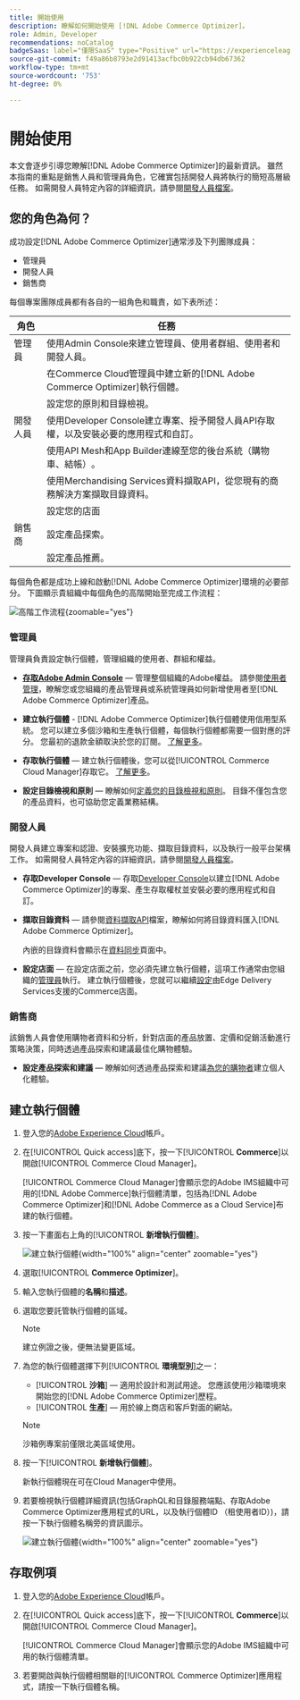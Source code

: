 ```yaml
---
title: 開始使用
description: 瞭解如何開始使用 [!DNL Adobe Commerce Optimizer]。
role: Admin, Developer
recommendations: noCatalog
badgeSaas: label="僅限SaaS" type="Positive" url="https://experienceleague.adobe.com/zh-hant/docs/commerce/user-guides/product-solutions" tooltip="僅適用於Adobe Commerce as a Cloud Service和Adobe Commerce Optimizer專案(Adobe管理的SaaS基礎結構)。"
source-git-commit: f49a86b8793e2d91413acfbc0b922cb94db67362
workflow-type: tm+mt
source-wordcount: '753'
ht-degree: 0%

---
```


# 開始使用

本文會逐步引導您瞭解[!DNL Adobe Commerce Optimizer]的最新資訊。 雖然本指南的重點是銷售人員和管理員角色，它確實包括開發人員將執行的簡短高層級任務。 如需開發人員特定內容的詳細資訊，請參閱[開發人員檔案](https://developer-stage.adobe.com/commerce/services/composable-catalog/)。

## 您的角色為何？

成功設定[!DNL Adobe Commerce Optimizer]通常涉及下列團隊成員：

- 管理員
- 開發人員
- 銷售商

每個專案團隊成員都有各自的一組角色和職責，如下表所述：

| 角色 | 任務 |
|---|---|
| 管理員 | 使用Admin Console來建立管理員、使用者群組、使用者和開發人員&#x200B;。 |
|  | 在Commerce Cloud管理員中建立新的[!DNL Adobe Commerce Optimizer]執行個體&#x200B;。 |
|  | 設定您的原則和目錄檢視。 |
| 開發人員 | 使用Developer Console建立專案、授予開發人員API存取權，以及安裝必要的應用程式和自訂。 |
|  | 使用API Mesh和App Builder連線至您的後台系統（購物車、結帳）&#x200B;。 |
|  | 使用Merchandising Services資料擷取API，從您現有的商務解決方案擷取目錄資料&#x200B;。 |
|  | 設定您的店面 |
| 銷售商 | 設定產品探索&#x200B;。 |
|  | 設定產品推薦。 |

每個角色都是成功上線和啟動[!DNL Adobe Commerce Optimizer]環境的必要部分。 下圖顯示貴組織中每個角色的高階開始至完成工作流程：

![高階工作流程](./assets/high-level-workflow.png){zoomable="yes"}

### 管理員

管理員負責設定執行個體，管理組織的使用者、群組和權益。

- **[存取Adobe Admin Console](https://helpx.adobe.com/tw/enterprise/admin-guide.html)** — 管理整個組織的Adobe權益。 請參閱[使用者管理](./user-management.md)，瞭解您或您組織的產品管理員或系統管理員如何新增使用者至[!DNL Adobe Commerce Optimizer]產品。

- **建立執行個體** - [!DNL Adobe Commerce Optimizer]執行個體使用信用型系統。 您可以建立多個沙箱和生產執行個體，每個執行個體都需要一個對應的評分。 您最初的退款金額取決於您的訂閱。 [了解更多](#create-an-instance)。

- **存取執行個體** — 建立執行個體後，您可以從[!UICONTROL Commerce Cloud Manager]存取它。 [了解更多](#access-an-instance)。

- **設定目錄檢視和原則** — 瞭解如何[定義您的目錄檢視和原則](./setup/catalog-view.md)。 目錄不僅包含您的產品資料，也可協助您定義業務結構。

### 開發人員

開發人員建立專案和認證、安裝擴充功能、擷取目錄資料，以及執行一般平台架構工作。 如需開發人員特定內容的詳細資訊，請參閱[開發人員檔案](https://developer-stage.adobe.com/commerce/services/composable-catalog/)。

- **存取Developer Console** — 存取[Developer Console](https://developer.adobe.com/developer-console/docs/guides/getting-started)以建立[!DNL Adobe Commerce Optimizer]的專案、產生存取權杖並安裝必要的應用程式和自訂。

- **擷取目錄資料** — 請參閱[資料擷取API](https://developer-stage.adobe.com/commerce/services/composable-catalog/data-ingestion/using-the-api/)檔案，瞭解如何將目錄資料匯入[!DNL Adobe Commerce Optimizer]。

  內嵌的目錄資料會顯示在[資料同步](./setup/data-sync.md)頁面中。

- **設定店面** — 在設定店面之前，您必須先建立執行個體，這項工作通常由您組織的[管理員](#administrator)執行。 建立執行個體後，您就可以繼續[設定](./storefront.md)由Edge Delivery Services支援的Commerce店面。

### 銷售商

該銷售人員會使用購物者資料和分析，針對店面的產品放置、定價和促銷活動進行策略決策，同時透過產品探索和建議最佳化購物體驗。

- **設定產品探索和建議** — 瞭解如何透過產品探索和建議[為您的購物者](./merchandising/overview.md)建立個人化體驗。

## 建立執行個體

1. 登入您的[Adobe Experience Cloud](https://experience.adobe.com/)帳戶。

1. 在[!UICONTROL Quick access]底下，按一下&#x200B;[!UICONTROL **Commerce**]&#x200B;以開啟[!UICONTROL Commerce Cloud Manager]。

   [!UICONTROL Commerce Cloud Manager]會顯示您的Adobe IMS組織中可用的[!DNL Adobe Commerce]執行個體清單，包括為[!DNL Adobe Commerce Optimizer]和[!DNL Adobe Commerce as a Cloud Service]布建的執行個體。

1. 按一下畫面右上角的&#x200B;[!UICONTROL **新增執行個體**]。

   ![建立執行個體](./assets/create-aco-instance.png){width="100%" align="center" zoomable="yes"}

1. 選取&#x200B;[!UICONTROL **Commerce Optimizer**]。

1. 輸入您執行個體的&#x200B;**名稱**&#x200B;和&#x200B;**描述**。

1. 選取您要託管執行個體的區域。

   >[!NOTE]
   >
   >建立例證之後，便無法變更區域。

1. 為您的執行個體選擇下列&#x200B;[!UICONTROL **環境型別**]&#x200B;之一：

   - [!UICONTROL **沙箱**] — 適用於設計和測試用途。 您應該使用沙箱環境來開始您的[!DNL Adobe Commerce Optimizer]歷程。
   - [!UICONTROL **生產**] — 用於線上商店和客戶對面的網站。

   >[!NOTE]
   >
   >沙箱例專案前僅限北美區域使用。

1. 按一下&#x200B;[!UICONTROL **新增執行個體**]。

   新執行個體現在可在Cloud Manager中使用。

1. 若要檢視執行個體詳細資訊(包括GraphQL和目錄服務端點、存取Adobe Commerce Optimizer應用程式的URL，以及執行個體ID （租使用者ID）)，請按一下執行個體名稱旁的資訊圖示。

   ![建立執行個體](./assets/aco-instance-details.png){width="100%" align="center" zoomable="yes"}

## 存取例項

1. 登入您的[Adobe Experience Cloud](https://experience.adobe.com/)帳戶。

1. 在[!UICONTROL Quick access]底下，按一下&#x200B;[!UICONTROL **Commerce**]&#x200B;以開啟[!UICONTROL Commerce Cloud Manager]。

   [!UICONTROL Commerce Cloud Manager]會顯示您的Adobe IMS組織中可用的執行個體清單。

1. 若要開啟與執行個體相關聯的[!UICONTROL Commerce Optimizer]應用程式，請按一下執行個體名稱。



